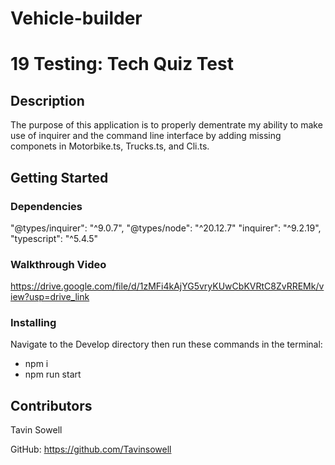 # Vehicle-builder
# 19 Testing: Tech Quiz Test

## Description
The purpose of this application is to properly dementrate my ability to make use of inquirer and the command line interface by adding missing componets in Motorbike.ts, Trucks.ts, and Cli.ts.
## Getting Started

### Dependencies

   "@types/inquirer": "^9.0.7",
    "@types/node": "^20.12.7"
    "inquirer": "^9.2.19",
    "typescript": "^5.4.5"


### Walkthrough Video
https://drive.google.com/file/d/1zMFi4kAjYG5vryKUwCbKVRtC8ZvRREMk/view?usp=drive_link 

### Installing
Navigate to the Develop directory then run these commands in the terminal:

- npm i
- npm run start

## Contributors
Tavin Sowell

GitHub: https://github.com/Tavinsowell
